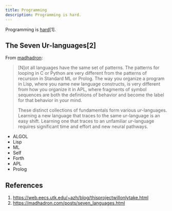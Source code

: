 ```yaml
---
title: Programming
description: Programming is hard.
---
```


Programming is [hard](https://web.eecs.utk.edu/~azh/blog/thisprojectwillonlytake.html)[1].

## The Seven Ur-languages[2]

From [madhadron](https://madhadron.com/posts/seven_languages.html):

> [N]ot all languages have the same set of patterns. The patterns for looping in C or Python are very different from the patterns of recursion in Standard ML or Prolog. The way you organize a program in Lisp, where you name new language constructs, is very different from how you organize it in APL, where fragments of symbol sequences are both the definitions of behavior and become the label for that behavior in your  mind.
>
> These distinct collections of fundamentals form various *ur*-languages. Learning a new language that traces to the same *ur*-language is an easy shift. Learning one that traces to an unfamiliar *ur*-language requires significant time and effort and new neural pathways.

- ALGOL
- Lisp
- ML
- Self
- Forth
- APL
- Prolog

## References

1. https://web.eecs.utk.edu/~azh/blog/thisprojectwillonlytake.html
1. https://madhadron.com/posts/seven_languages.html